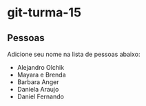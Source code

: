 # git-turma-15

## Pessoas

Adicione seu nome na lista de pessoas abaixo:

- Alejandro Olchik
- Mayara e Brenda
- Barbara Anger
- Daniela Araujo
- Daniel Fernando


